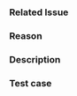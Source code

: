 <!--

Thank you for your contributions to Share!

## Check list

* [ ] Make sure the current PR has a corresponding[issue](https://github.com/forward-seen/share/issues), and associate 
the issue.

* [ ] Name the title of this PR in this format:`[Feature] [Module Name] [Component] Title content (#1)`；
  1. [] is intended for use as a label;
  2. Here 'Feature' can be replaced with 'Hotfix', 'Fix', 'Improve', which is ignored by PR without code changes;
  3. 'Module Name' refers to the module to which the important updates belong;
  4. You can customize 'Component', but it should be closely related to the change content, it can be a general 
function, a technical term, a middleware, etc., for example, 'MySQL', 'Redis', etc., you can also ignore the label, or you can specify multiple:' [MySQL][Redis];
  5. '(#1)' is an associated issue and can specify more than one, for example: '(#1 #2)'.

* [ ] If there is new function, under the condition of larger changes or necessary, please update [documents](https://github.com/forward-seen/share/tree/master/docs) to describe the new features.

* [ ] Update [`release-note`](https://github.com/forward-seen/share/blob/master/release-note.md), the new content should be consistent with the title of this PR.

* [ ] Please check your code style, You can use the reference [coding guidelines](https://github.
com/forward-seen/share/tree/master/docs/contribution/coding-guide.md) using plug-in to improve the quality of your code.

-->

### Related Issue
<!--
Enter the Issue number, for example, #1, #2
-->

### Reason
<!--
Purpose, problem to solve, etc
-->

### Description
<!--
What did you do?
What was changed?
Are there any user-facing changes (including documentation), if none can be ignored, if so, describe the differences before and after changes and insert screenshots if necessary.
-->

### Test case
<!--
New, changed, and potentially affected functions.
-->


